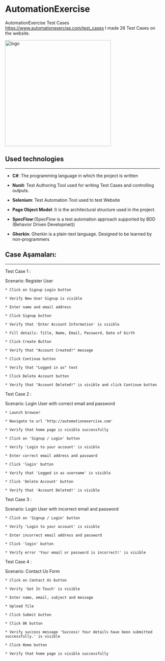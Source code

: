 # AutomationExercise
AutomationExercise Test Cases
https://www.automationexercise.com/test_cases I made 26 Test Cases on the website.

<img width="344" alt="logo" src="https://user-images.githubusercontent.com/100466472/196940302-336c572d-6b41-4d7e-907a-ad4d91400879.png">


## Used technologies
***
- **C#**: The programming language in which the project is written

- **Nunit**: Test Authoring Tool used for writing Test Cases and controlling outputs.

- **Selenium**: Test Automation Tool used to test Website

- **Page Object Model**: It is the architectural structure used in the project.

- **SpecFlow**:(SpecFlow is a test automation approach supported by BDD (Behavior Driven Developmet))

- **Gherkin**: Gherkin is a plain-text language. Designed to be learned by non-programmers

## Case Aşamaları:
***
Test Case 1 :

Scenario: Register User
```
* Click on Signup Login button

* Verify New User Signup is visible

* Enter name and email address

* Click Signup button

* Verify that 'Enter Account Information' is visible

* Fill details: Title, Name, Email, Password, Date of birth

* Click Create Button

* Verify that "Account Created!" message

* Click Continue button

* Verify that "Logged in as" text

* Click Delete Account button

* Verify that "Account Deleted!" is visible and click Continue button
```
Test Case 2 :

Scenario: Login User with correct email and password
```
* Launch browser

* Navigate to url 'http://automationexercise.com'

* Verify that home page is visible successfully

* Click on 'Signup / Login' button

* Verify 'Login to your account' is visible

* Enter correct email address and password

* Click 'login' button

* Verify that 'Logged in as username' is visible

* Click 'Delete Account' button

* Verify that 'Account Deleted!' is visible
```
Test Case 3 :

Scenario: Login User with incorrect email and password
```
* Click on 'Signup / Login' button

* Verify 'Login to your account' is visible

* Enter incorrect email address and password

* Click 'login' button

* Verify error 'Your email or password is incorrect!' is visible
```
Test Case 4 :

Scenario: Contact Us Form
```
* Click on Contact Us button

* Verify 'Get In Touch' is visible

* Enter name, email, subject and message

* Upload file

* Click Submit button

* Click OK button

* Verify success message 'Success! Your details have been submitted successfully.' is visible

* Click Home button

* Verify that home page is visible successfully
```

